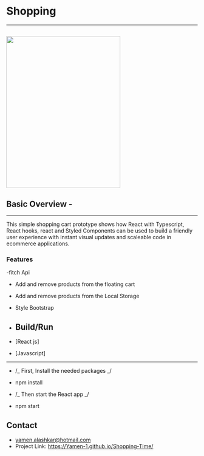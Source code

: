 # Shopping

---

## <img src="https://encrypted-tbn0.gstatic.com/images?q=tbn:ANd9GcSHHbsXmTau_3ZwiyuWa4MkX88FIX9KfJHeZA&usqp=CAU" width="300" height="400">

## Basic Overview -

---

This simple shopping cart prototype shows how React with Typescript, React hooks, react and Styled Components can be used to build a friendly user experience with instant visual updates and scaleable code in ecommerce applications.

### Features

-fitch Api
- Add and remove products from the floating cart
- Add and remove products from the Local Storage
- Style Bootstrap

- ## Build/Run
- [React js]
- [Javascript]

---

- /_ First, Install the needed packages _/
- npm install

- /_ Then start the React app _/
- npm start

## Contact

- yamen.alashkar@hotmail.com
- Project Link: https://Yamen-1.github.io/Shopping-Time/
